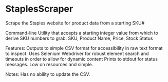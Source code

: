# StaplesScraper
Scrape the Staples website for product data from a starting SKU#

Command-line Utility that accepts a starting integer value from which to derive SKU numbers to grab:
SKU, Product Name, Price, Stock Status

Features:
Outputs to simple CSV format for accessibility in raw text format to inspect.
Uses Selenium Webdriver for robust element search and timeouts in order to allow for dynamic content
Prints to stdout for status messages. Low on resources and simple.

Notes:
Has no ability to update the CSV.
